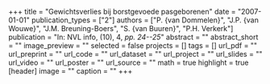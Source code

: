 +++
title = "Gewichtsverlies bij borstgevoede pasgeborenen"
date = "2007-01-01"
publication_types = ["2"]
authors = ["P. {van Dommelen}", "J.P. {van Wouwe}", "J.M. Breuning-Boers", "S. {van Buuren}", "P.H. Verkerk"]
publication = "In: NVL info, (10), 4, _pp. 24--25_"
abstract = ""
abstract_short = ""
image_preview = ""
selected = false
projects = []
tags = []
url_pdf = ""
url_preprint = ""
url_code = ""
url_dataset = ""
url_project = ""
url_slides = ""
url_video = ""
url_poster = ""
url_source = ""
math = true
highlight = true
[header]
image = ""
caption = ""
+++
